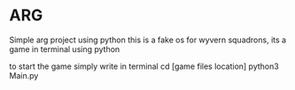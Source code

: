 # ARG
Simple arg project using python
this is a fake os for wyvern squadrons, its a game in terminal using python

to start the game simply write in terminal
cd [game files location]
python3 Main.py
